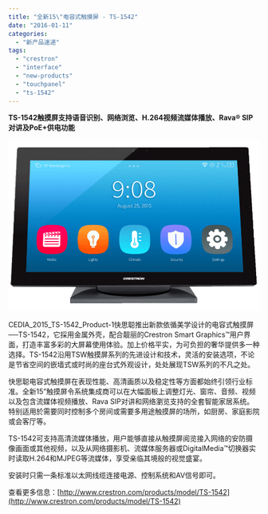 ```yaml
---
title: "全新15\"电容式触摸屏 - TS-1542"
date: "2016-01-11"
categories: 
  - "新产品速递"
tags: 
  - "crestron"
  - "interface"
  - "new-products"
  - "touchpanel"
  - "ts-1542"
---
```


**TS-1542触摸屏支持语音识别、网络浏览、H.264视频流媒体播放、Rava® SIP 对讲及PoE+供电功能**

![touchscreen-TS-1542](/assets/images/touchscreen-TS-1542.png)

CEDIA\_2015\_TS-1542\_Product-1快思聪推出新款依循美学设计的电容式触摸屏──TS-1542，它採用金属外壳，配合靓丽的Crestron Smart Graphics™用户界面，打造丰富多彩的大屏幕使用体验。加上价格平实，为可负担的奢华提供多一种选择。TS-1542沿用TSW触摸屏系列的先进设计和技术，灵活的安装选项，不论是节省空间的嵌墙式或时尚的座台式外观设计，处处展现TSW系列的不凡之处。

快思聪电容式触摸屏在表现性能、高清画质以及稳定性等方面都始终引领行业标准。全新15”触摸屏令系统集成商可以在大幅面板上调整灯光、窗帘、音频、视频以及包含流媒体视频播放、Rava SIP对讲和网络瀏览支持的全套智能家居系统。特别适用於需要同时控制多个房间或需要多用途触摸屏的场所，如厨房、家庭影院或会客厅等。

TS-1542可支持高清流媒体播放，用户能够直接从触摸屏阅览接入网络的安防摄像画面或其他视频，以及从网络摄影机、流媒体服务器或DigitalMedia™切换器实时读取H.264和MJPEG等流媒体，享受亲临其境般的视觉盛宴。

安装时只需一条标准以太网线缆连接电源、控制系统和AV信号即可。

查看更多信息：[http://www.crestron.com/products/model/TS-1542](http://www.crestron.com/products/model/TS-1542)
